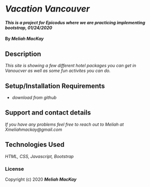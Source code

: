 # _Vacation Vancouver_

#### _This is a project for Epicodus where we are practicing implementing bootstrap, 01/24/2020_

#### By _**Meliah MacKay**_

## Description

_This site is showing a few different hotel packages you can get in Vanoucver as well as some fun activites you can do._

## Setup/Installation Requirements

* _download from github_

## Support and contact details

_If  you have any problems feel free to reach out to Meliah at Xmeliahmackay@gmail.com_

## Technologies Used

_HTML, CSS, Javascript, Bootstrap_

### License

Copyright (c) 2020 **_Meliah MacKay_**